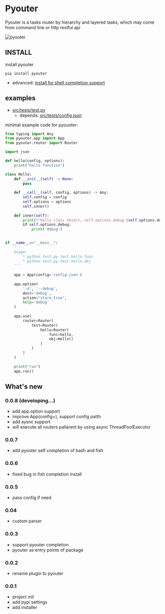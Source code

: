 # Pyouter

Pyouter is a tasks router by  hierarchy and layered tasks, which may come from command line or http restful api

![pyouter](pyouter.gif)

## INSTALL

install pyouter

```shell
pip install pyouter
```

* advanced: [install for shell completion support](./advanced.md)

## examples

* [src/tests/test.py](src/tests/test.py)
  * depends: [src/tests/config.json](src/tests/config.json)

minimal example code for pyouoter:

```python
from typing import Any
from pyouter.app import App
from pyouter.router import Router

import json

def hello(config, options):
    print("hello function")

class Hello:
    def __init__(self) -> None:
        pass 
        
    def __call__(self, config, options) -> Any:
        self.config = config
        self.options = options
        self.inner()
    
    def inner(self):
        print(f"hello class object, self.options.debug:{self.options.debug}")
        if self.options.debug:
            print('debug')
    

if __name__=="__main__":
    '''
    Usage:
        * python test.py test.hello.func
        * python test.py test.hello.obj
    '''
    
    app = App(config='config.json')
    
    app.option(
        '-d', '--debug',
        dest='debug',
        action="store_true",
        help='debug'
    )
    
    app.use(
        router=Router(
            test=Router(
                hello=Router(
                    func=hello,
                    obj=Hello()
                )
            )
        )
    )
    
    print("run")
    app.run()
```

## What's new

### 0.0.8 (developing...)

* add app.option support
* improve App(config=), support config patth
* add aysnc support
* will execute all routers pallarent by using async ThreadPoolExecutor

### 0.0.7

* add pyouter self completion of bash and fish

### 0.0.6

* fixed bug in fish completion install

### 0.0.5

* pass config if need

### 0.04

* custom parser

### 0.0.3

* support pyouter completion
* pyouter as entry points of package

### 0.0.2

* rename plugin to pyouter

### 0.0.1

* project init
* add pypi settings
* add installer
